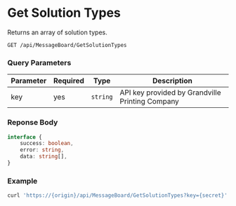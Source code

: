 # Get Solution Types

Returns an array of solution types.

```plaintext
GET /api/MessageBoard/GetSolutionTypes
```

### Query Parameters

| Parameter     | Required | Type                                   | Description                                        |
| ------------- | -------- | -------------------------------------- | -------------------------------------------------- |
| key           | yes      | `string`                               | API key provided by Grandville Printing Company    |

### Reponse Body

```typescript
interface {
    success: boolean,
    error: string,
    data: string[],
}
```

### Example

```bash
curl 'https://{origin}/api/MessageBoard/GetSolutionTypes?key={secret}'
```